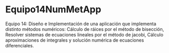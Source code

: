 # Equipo14NumMetApp
Equipo 14: Diseño e Implementación de una aplicación que implementa distinto métodos numéricos: Cálculo de ráices por el método de bisección, Resolver sistemas de ecuaciones lineales por el método de jacobi, Cálculo aproximaciones de integrales y solución numérica de ecuaciones diferenciales.
